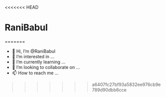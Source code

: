 <<<<<<< HEAD
# RaniBabul
=======
- 👋 Hi, I’m @RaniBabul
- 👀 I’m interested in ...
- 🌱 I’m currently learning ...
- 💞️ I’m looking to collaborate on ...
- 📫 How to reach me ...

<!---
RaniBabul/RaniBabul is a ✨ special ✨ repository because its `README.md` (this file) appears on your GitHub profile.
You can click the Preview link to take a look at your changes.
--->
>>>>>>> a6407fc27bf93a5832ee976cb9e789d90dbb6cce
